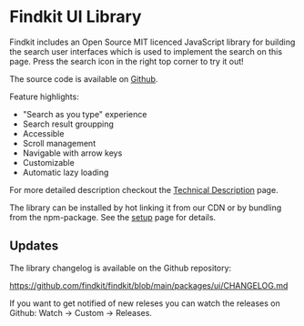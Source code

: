 # Findkit UI Library

Findkit includes an Open Source MIT licenced JavaScript library for building the
search user interfaces which is used to implement the search on this page. Press
the search icon in the right top corner to try it out!

The source code is available on
[Github](https://github.com/findkit/findkit).

Feature highlights:

- "Search as you type" experience
- Search result groupping
- Accessible
- Scroll management
- Navigable with arrow keys
- Customizable
- Automatic lazy loading

For more detailed description checkout the [Technical Description](/ui/tech) page.

The library can be installed by hot linking it from our CDN or by bundling from the
npm-package. See the [setup](/ui/setup) page for details.

## Updates

The library changelog is available on the Github repository:

<https://github.com/findkit/findkit/blob/main/packages/ui/CHANGELOG.md>

If you want to get notified of new releses you can watch the releases on
Github: Watch -> Custom -> Releases.

